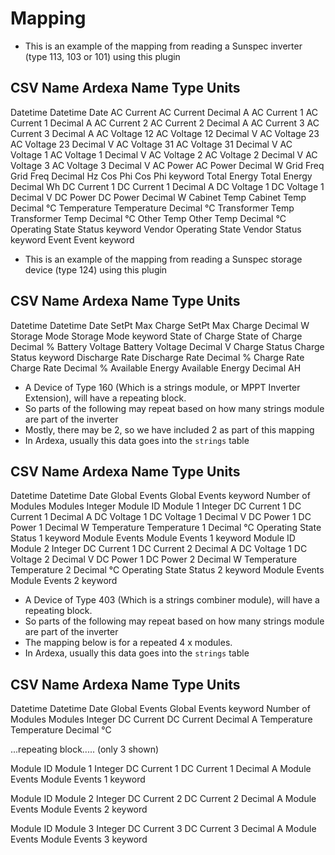# Mapping
- This is an example of the mapping from reading a Sunspec inverter (type 113, 103 or 101) using this plugin

CSV Name                    Ardexa Name             Type        Units
-----------------------------------------------------------------------
Datetime                    Datetime                Date
AC Current                  AC Current              Decimal     A
AC Current 1                AC Current 1            Decimal     A
AC Current 2                AC Current 2            Decimal     A
AC Current 3                AC Current 3            Decimal     A
AC Voltage 12               AC Voltage 12           Decimal     V
AC Voltage 23               AC Voltage 23           Decimal     V
AC Voltage 31               AC Voltage 31           Decimal     V
AC Voltage 1                AC Voltage 1            Decimal     V
AC Voltage 2                AC Voltage 2            Decimal     V
AC Voltage 3                AC Voltage 3            Decimal     V
AC Power                    AC Power                Decimal     W
Grid Freq                   Grid Freq               Decimal     Hz
Cos Phi                     Cos Phi                 keyword
Total Energy                Total Energy            Decimal     Wh
DC Current 1                DC Current 1            Decimal     A
DC Voltage 1                DC Voltage 1            Decimal     V
DC Power                    DC Power                Decimal     W
Cabinet Temp                Cabinet Temp            Decimal     °C
Temperature                 Temperature             Decimal     °C
Transformer Temp            Transformer Temp        Decimal     °C
Other Temp                  Other Temp              Decimal     °C
Operating State             Status                  keyword
Vendor Operating State      Vendor Status           keyword
Event                       Event                   keyword




- This is an example of the mapping from reading a Sunspec storage device (type 124) using this plugin

CSV Name                    Ardexa Name             Type        Units
-----------------------------------------------------------------------
Datetime                    Datetime                Date
SetPt Max Charge            SetPt Max Charge        Decimal     W
Storage Mode                Storage Mode            keyword
State of Charge             State of Charge         Decimal     %
Battery Voltage             Battery Voltage         Decimal     V
Charge Status               Charge Status           keyword
Discharge Rate              Discharge Rate          Decimal     %
Charge Rate                 Charge Rate             Decimal     %
Available Energy            Available Energy        Decimal     AH



- A Device of Type 160 (Which is a strings module, or MPPT Inverter Extension), will have a repeating block.
- So parts of the following may repeat based on how many strings module are part of the inverter
- Mostly, there may be 2, so we have included 2 as part of this mapping
- In Ardexa, usually this data goes into the `strings` table

CSV Name                    Ardexa Name             Type        Units
-----------------------------------------------------------------------
Datetime                    Datetime                Date
Global Events               Global Events           keyword
Number of Modules           Modules                 Integer
Module ID                   Module 1                Integer
DC Current 1                DC Current 1            Decimal     A
DC Voltage 1                DC Voltage 1            Decimal     V
DC Power 1                  DC Power 1              Decimal     W
Temperature                 Temperature 1           Decimal     °C
Operating State             Status 1                keyword
Module Events               Module Events 1         keyword
Module ID                   Module 2                Integer
DC Current 1                DC Current 2            Decimal     A
DC Voltage 1                DC Voltage 2            Decimal     V
DC Power 1                  DC Power 2              Decimal     W
Temperature                 Temperature 2           Decimal     °C
Operating State             Status 2                keyword
Module Events               Module Events 2         keyword


- A Device of Type 403 (Which is a strings combiner module), will have a repeating block.
- So parts of the following may repeat based on how many strings module are part of the inverter
- The mapping below is for a repeated 4 x modules.
- In Ardexa, usually this data goes into the `strings` table

CSV Name                    Ardexa Name             Type        Units
-----------------------------------------------------------------------
Datetime                    Datetime                Date
Global Events               Global Events           keyword
Number of Modules           Modules                 Integer
DC Current                  DC Current              Decimal     A
Temperature                 Temperature             Decimal     °C

...repeating block..... (only 3 shown)

Module ID                   Module 1                Integer
DC Current 1                DC Current 1            Decimal     A
Module Events               Module Events 1         keyword

Module ID                   Module 2                Integer
DC Current 2                DC Current 2            Decimal     A
Module Events               Module Events 2         keyword

Module ID                   Module 3                Integer
DC Current 3                DC Current 3            Decimal     A
Module Events               Module Events 3         keyword


